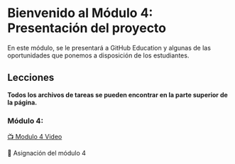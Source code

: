 # Bienvenido al Módulo 4: Presentación del proyecto
En este módulo, se le presentará a GitHub Education y algunas de las oportunidades que ponemos a disposición de los estudiantes.
## Lecciones

**Todos los archivos de tareas se pueden encontrar en la parte superior de la página.**

### Módulo 4:

[:tv: Modulo 4 Video](https://youtu.be/ijtovaZpPWY)

:notebook: Asignación del módulo 4
